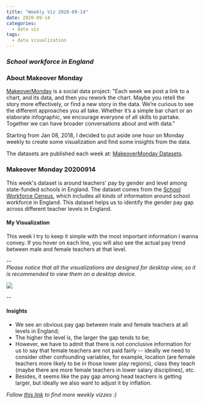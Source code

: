 ```yaml
---
title: "Weekly Viz 2020-09-14"
date: 2020-09-14
categories:
  - data viz
tags:
  - data visualization
---
```


### *School workforce in England*


### About Makeover Monday

[MakeoverMonday](http://www.makeovermonday.co.uk/) is a social data project:
"Each week we post a link to a chart, and its data, and then you rework the chart.
Maybe you retell the story more effectively, or find a new story in the data.
We’re curious to see the different approaches you all take. Whether it’s a simple bar chart or an elaborate infographic, we encourage everyone of all skills to partake.
Together we can have broader conversations about and with data."

Starting from Jan 08, 2018, I decided to put aside one hour on Monday weekly to create some visualization and find some insights from the data.

The datasets are published each week at: [MakeoverMonday Datasets](http://www.makeovermonday.co.uk/data/).

### Makeover Monday 20200914

This week's dataset is around teachers' pay by gender and level among state-funded schools in England. The dataset comes from the [School Workforce Census](https://explore-education-statistics.service.gov.uk/find-statistics/school-workforce-in-england#releaseHeadlines-charts), which includes all kinds of information around school workforce in England. This dataset helps us to identify the gender pay gap across different teacher levels in England.   

#### My Visualization

This week I try to keep it simple with the most important information I wanna convey. If you hover on each line, you will also see the actual pay trend between male and female teachers at that level.  

--  
*Please notice that all the visualizations are designed for desktop view, so it is recommended to view them on a desktop device.*  

<div class='tableauPlaceholder' id='viz1600195706972' style='position: relative'>
 <noscript><a href='#'>
  <img alt=' ' src='https:&#47;&#47;public.tableau.com&#47;static&#47;images&#47;Ma&#47;MakeOverMonday2020914SchoolWorkforceinEngland&#47;Dashboard1&#47;1_rss.png' style='border: none' />
</a></noscript>
<object class='tableauViz'  style='display:none;'>
  <param name='host_url' value='https%3A%2F%2Fpublic.tableau.com%2F' />
  <param name='embed_code_version' value='3' />
  <param name='site_root' value='' />
  <param name='name' value='MakeOverMonday2020914SchoolWorkforceinEngland&#47;Dashboard1' />
  <param name='tabs' value='no' />
  <param name='toolbar' value='yes' />
  <param name='static_image' value='https:&#47;&#47;public.tableau.com&#47;static&#47;images&#47;Ma&#47;MakeOverMonday2020914SchoolWorkforceinEngland&#47;Dashboard1&#47;1.png' />
  <param name='animate_transition' value='yes' />
  <param name='display_static_image' value='yes' />
  <param name='display_spinner' value='yes' />
  <param name='display_overlay' value='yes' />
  <param name='display_count' value='yes' />
  <param name='language' value='en' />
</object></div>       
<script type='text/javascript'>        
  var divElement = document.getElementById('viz1600195706972');       
  var vizElement = divElement.getElementsByTagName('object')[0];            
  if ( divElement.offsetWidth > 800 ) { vizElement.style.width='1000px';vizElement.style.height='627px';} else if ( divElement.offsetWidth > 500 ) { vizElement.style.width='1000px';vizElement.style.height='627px';} else { vizElement.style.width='100%';vizElement.style.height='727px';}        
  var scriptElement = document.createElement('script');           
  scriptElement.src = 'https://public.tableau.com/javascripts/api/viz_v1.js';        
  vizElement.parentNode.insertBefore(scriptElement, vizElement);          
</script>
  
  
--  

#### Insights
* We see an obvious pay gap between male and female teachers at all levels in England;  
* The higher the level is, the larger the gap tends to be;  
* However, we have to admit that there is not conclusive information for us to say that female teachers are not paid fairly -- ideally we need to consider other confounding variables, for example, location (are female teachers more likely to be in those lower play regions), class they teach (maybe there are more female teachers in lower salary disciplines), etc.  
* Besides, it seems like the pay gap among head teachers is getting larger, but ideally we also want to adjust it by inflation.  


*Follow [this link](https://yudong-94.github.io/personal-website/project/MakeOverMonday2020/) to find more weekly vizzes :)*